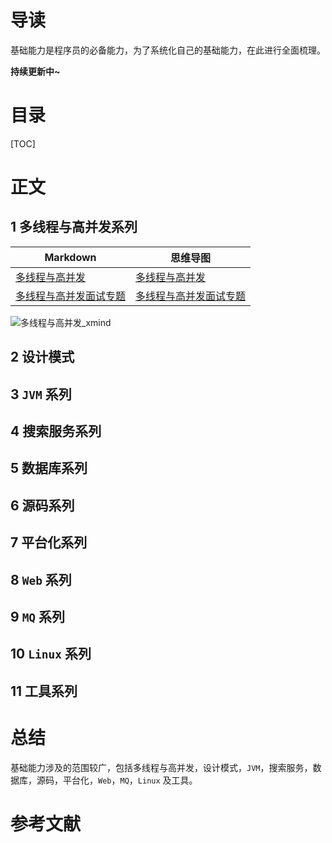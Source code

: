 # 导读

基础能力是程序员的必备能力，为了系统化自己的基础能力，在此进行全面梳理。

**持续更新中~**

# 目录

[TOC]

# 正文

## 1 多线程与高并发系列

| Markdown                                                  | 思维导图                                                     |
| --------------------------------------------------------- | ------------------------------------------------------------ |
| [多线程与高并发](./docs/多线程与高并发/多线程与高并发.md) | [多线程与高并发](./docs/MindMapping/多线程与高并发.xmind) |
| [多线程与高并发面试专题]()                                | [多线程与高并发面试专题]()                                   |

![多线程与高并发_xmind](https://gitee.com/struggle3014/picBed/raw/master/多线程与高并发_xmind.png)

## 2 设计模式



## 3 `JVM` 系列



## 4 搜索服务系列



## 5 数据库系列



## 6 源码系列



## 7 平台化系列



## 8 `Web` 系列



## 9 `MQ` 系列



## 10 `Linux` 系列



## 11 工具系列



# 总结

基础能力涉及的范围较广，包括多线程与高并发，设计模式，`JVM`，搜索服务，数据库，源码，平台化，`Web`，`MQ`，`Linux` 及工具。



# 参考文献

